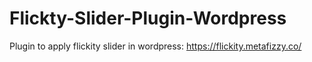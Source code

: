 # Flickty-Slider-Plugin-Wordpress
Plugin to apply flickity slider in wordpress: https://flickity.metafizzy.co/
